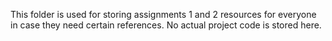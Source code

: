 This folder is used for storing assignments 1 and 2 resources for everyone in case they need certain references. 
No actual project code is stored here.
